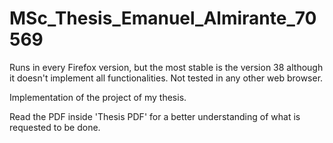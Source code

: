 # MSc_Thesis_Emanuel_Almirante_70569

Runs in every Firefox version, but the most stable is the version 38 although it doesn't implement all functionalities. Not tested in any other web browser.

Implementation of the project of my thesis.

Read the PDF inside 'Thesis PDF' for a better understanding of what is requested to be done.
